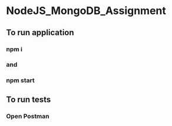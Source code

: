 # NodeJS_MongoDB_Assignment
## To run application
### npm i
### and
### npm start
## To run tests
### Open Postman
